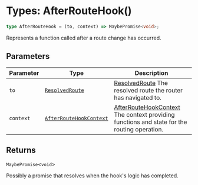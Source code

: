 # Types: AfterRouteHook()

```ts
type AfterRouteHook = (to, context) => MaybePromise<void>;
```

Represents a function called after a route change has occurred.

## Parameters

| Parameter | Type | Description |
| ------ | ------ | ------ |
| `to` | [`ResolvedRoute`](ResolvedRoute.md) | [ResolvedRoute](ResolvedRoute.md) The resolved route the router has navigated to. |
| `context` | [`AfterRouteHookContext`](AfterRouteHookContext.md) | [AfterRouteHookContext](AfterRouteHookContext.md) The context providing functions and state for the routing operation. |

## Returns

`MaybePromise`\<`void`\>

Possibly a promise that resolves when the hook's logic has completed.
